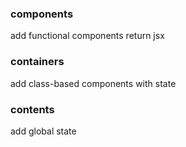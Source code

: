 ### components
add functional components return jsx

### containers
add class-based components with state

### contents
add global state
